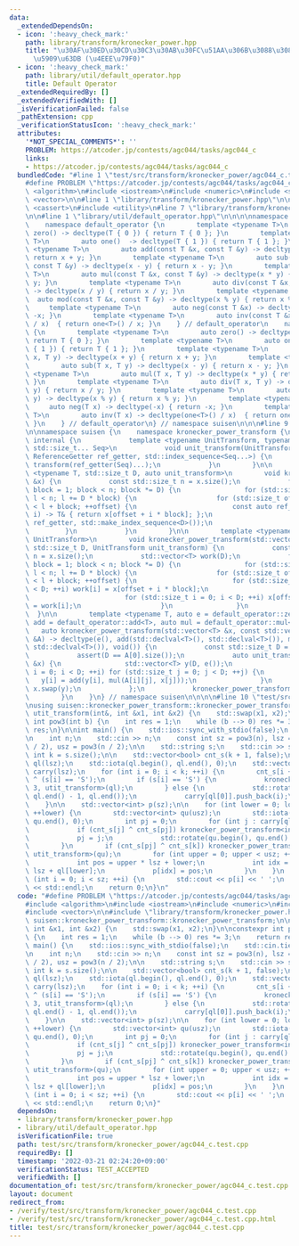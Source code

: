 ```yaml
---
data:
  _extendedDependsOn:
  - icon: ':heavy_check_mark:'
    path: library/transform/kronecker_power.hpp
    title: "\u30AF\u30ED\u30CD\u30C3\u30AB\u30FC\u51AA\u306B\u3088\u308B\u7DDA\u5F62\
      \u5909\u63DB (\u4EEE\u79F0)"
  - icon: ':heavy_check_mark:'
    path: library/util/default_operator.hpp
    title: Default Operator
  _extendedRequiredBy: []
  _extendedVerifiedWith: []
  _isVerificationFailed: false
  _pathExtension: cpp
  _verificationStatusIcon: ':heavy_check_mark:'
  attributes:
    '*NOT_SPECIAL_COMMENTS*': ''
    PROBLEM: https://atcoder.jp/contests/agc044/tasks/agc044_c
    links:
    - https://atcoder.jp/contests/agc044/tasks/agc044_c
  bundledCode: "#line 1 \"test/src/transform/kronecker_power/agc044_c.test.cpp\"\n\
    #define PROBLEM \"https://atcoder.jp/contests/agc044/tasks/agc044_c\"\n\n#include\
    \ <algorithm>\n#include <iostream>\n#include <numeric>\n#include <string>\n#include\
    \ <vector>\n\n#line 1 \"library/transform/kronecker_power.hpp\"\n\n\n\n#include\
    \ <cassert>\n#include <utility>\n#line 7 \"library/transform/kronecker_power.hpp\"\
    \n\n#line 1 \"library/util/default_operator.hpp\"\n\n\n\nnamespace suisen {\n\
    \    namespace default_operator {\n        template <typename T>\n        auto\
    \ zero() -> decltype(T { 0 }) { return T { 0 }; }\n        template <typename\
    \ T>\n        auto one()  -> decltype(T { 1 }) { return T { 1 }; }\n        template\
    \ <typename T>\n        auto add(const T &x, const T &y) -> decltype(x + y) {\
    \ return x + y; }\n        template <typename T>\n        auto sub(const T &x,\
    \ const T &y) -> decltype(x - y) { return x - y; }\n        template <typename\
    \ T>\n        auto mul(const T &x, const T &y) -> decltype(x * y) { return x *\
    \ y; }\n        template <typename T>\n        auto div(const T &x, const T &y)\
    \ -> decltype(x / y) { return x / y; }\n        template <typename T>\n      \
    \  auto mod(const T &x, const T &y) -> decltype(x % y) { return x % y; }\n   \
    \     template <typename T>\n        auto neg(const T &x) -> decltype(-x) { return\
    \ -x; }\n        template <typename T>\n        auto inv(const T &x) -> decltype(one<T>()\
    \ / x)  { return one<T>() / x; }\n    } // default_operator\n    namespace default_operator_noref\
    \ {\n        template <typename T>\n        auto zero() -> decltype(T { 0 }) {\
    \ return T { 0 }; }\n        template <typename T>\n        auto one()  -> decltype(T\
    \ { 1 }) { return T { 1 }; }\n        template <typename T>\n        auto add(T\
    \ x, T y) -> decltype(x + y) { return x + y; }\n        template <typename T>\n\
    \        auto sub(T x, T y) -> decltype(x - y) { return x - y; }\n        template\
    \ <typename T>\n        auto mul(T x, T y) -> decltype(x * y) { return x * y;\
    \ }\n        template <typename T>\n        auto div(T x, T y) -> decltype(x /\
    \ y) { return x / y; }\n        template <typename T>\n        auto mod(T x, T\
    \ y) -> decltype(x % y) { return x % y; }\n        template <typename T>\n   \
    \     auto neg(T x) -> decltype(-x) { return -x; }\n        template <typename\
    \ T>\n        auto inv(T x) -> decltype(one<T>() / x)  { return one<T>() / x;\
    \ }\n    } // default_operator\n} // namespace suisen\n\n\n#line 9 \"library/transform/kronecker_power.hpp\"\
    \n\nnamespace suisen {\n    namespace kronecker_power_transform {\n        namespace\
    \ internal {\n            template <typename UnitTransform, typename ReferenceGetter,\
    \ std::size_t... Seq>\n            void unit_transform(UnitTransform transform,\
    \ ReferenceGetter ref_getter, std::index_sequence<Seq...>) {\n               \
    \ transform(ref_getter(Seq)...);\n            }\n        }\n\n        template\
    \ <typename T, std::size_t D, auto unit_transform>\n        void kronecker_power_transform(std::vector<T>\
    \ &x) {\n            const std::size_t n = x.size();\n            for (std::size_t\
    \ block = 1; block < n; block *= D) {\n                for (std::size_t l = 0;\
    \ l < n; l += D * block) {\n                    for (std::size_t offset = l; offset\
    \ < l + block; ++offset) {\n                        const auto ref_getter = [&](std::size_t\
    \ i) -> T& { return x[offset + i * block]; };\n                        internal::unit_transform(unit_transform,\
    \ ref_getter, std::make_index_sequence<D>());\n                    }\n       \
    \         }\n            }\n        }\n\n        template <typename T, typename\
    \ UnitTransform>\n        void kronecker_power_transform(std::vector<T> &x, const\
    \ std::size_t D, UnitTransform unit_transform) {\n            const std::size_t\
    \ n = x.size();\n            std::vector<T> work(D);\n            for (std::size_t\
    \ block = 1; block < n; block *= D) {\n                for (std::size_t l = 0;\
    \ l < n; l += D * block) {\n                    for (std::size_t offset = l; offset\
    \ < l + block; ++offset) {\n                        for (std::size_t i = 0; i\
    \ < D; ++i) work[i] = x[offset + i * block];\n                        unit_transform(work);\n\
    \                        for (std::size_t i = 0; i < D; ++i) x[offset + i * block]\
    \ = work[i];\n                    }\n                }\n            }\n      \
    \  }\n\n        template <typename T, auto e = default_operator::zero<T>, auto\
    \ add = default_operator::add<T>, auto mul = default_operator::mul<T>>\n     \
    \   auto kronecker_power_transform(std::vector<T> &x, const std::vector<std::vector<T>>\
    \ &A) -> decltype(e(), add(std::declval<T>(), std::declval<T>()), mul(std::declval<T>(),\
    \ std::declval<T>()), void()) {\n            const std::size_t D = A.size();\n\
    \            assert(D == A[0].size());\n            auto unit_transform = [&](std::vector<T>\
    \ &x) {\n                std::vector<T> y(D, e());\n                for (std::size_t\
    \ i = 0; i < D; ++i) for (std::size_t j = 0; j < D; ++j) {\n                 \
    \   y[i] = add(y[i], mul(A[i][j], x[j]));\n                }\n               \
    \ x.swap(y);\n            };\n            kronecker_power_transform<T>(x, D, unit_transform);\n\
    \        }\n    }\n} // namespace suisen\n\n\n\n#line 10 \"test/src/transform/kronecker_power/agc044_c.test.cpp\"\
    \nusing suisen::kronecker_power_transform::kronecker_power_transform;\n\nvoid\
    \ utit_transform(int&, int &x1, int &x2) {\n    std::swap(x1, x2);\n}\n\nconstexpr\
    \ int pow3(int b) {\n    int res = 1;\n    while (b --> 0) res *= 3;\n    return\
    \ res;\n}\n\nint main() {\n    std::ios::sync_with_stdio(false);\n    std::cin.tie(nullptr);\n\
    \n    int n;\n    std::cin >> n;\n    const int sz = pow3(n), lsz = pow3(n - n\
    \ / 2), usz = pow3(n / 2);\n\n    std::string s;\n    std::cin >> s;\n    const\
    \ int k = s.size();\n\n    std::vector<bool> cnt_s(k + 1, false);\n    std::vector<int>\
    \ ql(lsz);\n    std::iota(ql.begin(), ql.end(), 0);\n    std::vector<std::vector<int>>\
    \ carry(lsz);\n    for (int i = 0; i < k; ++i) {\n        cnt_s[i + 1] = cnt_s[i]\
    \ ^ (s[i] == 'S');\n        if (s[i] == 'S') {\n            kronecker_power_transform<int,\
    \ 3, utit_transform>(ql);\n        } else {\n            std::rotate(ql.begin(),\
    \ ql.end() - 1, ql.end());\n            carry[ql[0]].push_back(i);\n        }\n\
    \    }\n\n    std::vector<int> p(sz);\n\n    for (int lower = 0; lower < lsz;\
    \ ++lower) {\n        std::vector<int> qu(usz);\n        std::iota(qu.begin(),\
    \ qu.end(), 0);\n        int pj = 0;\n        for (int j : carry[ql[lower]]) {\n\
    \            if (cnt_s[j] ^ cnt_s[pj]) kronecker_power_transform<int, 3, utit_transform>(qu);\n\
    \            pj = j;\n            std::rotate(qu.begin(), qu.end() - 1, qu.end());\n\
    \        }\n        if (cnt_s[pj] ^ cnt_s[k]) kronecker_power_transform<int, 3,\
    \ utit_transform>(qu);\n        for (int upper = 0; upper < usz; ++upper) {\n\
    \            int pos = upper * lsz + lower;\n            int idx = qu[upper] *\
    \ lsz + ql[lower];\n            p[idx] = pos;\n        }\n    }\n    \n    for\
    \ (int i = 0; i < sz; ++i) {\n        std::cout << p[i] << ' ';\n    }\n    std::cout\
    \ << std::endl;\n    return 0;\n}\n"
  code: "#define PROBLEM \"https://atcoder.jp/contests/agc044/tasks/agc044_c\"\n\n\
    #include <algorithm>\n#include <iostream>\n#include <numeric>\n#include <string>\n\
    #include <vector>\n\n#include \"library/transform/kronecker_power.hpp\"\nusing\
    \ suisen::kronecker_power_transform::kronecker_power_transform;\n\nvoid utit_transform(int&,\
    \ int &x1, int &x2) {\n    std::swap(x1, x2);\n}\n\nconstexpr int pow3(int b)\
    \ {\n    int res = 1;\n    while (b --> 0) res *= 3;\n    return res;\n}\n\nint\
    \ main() {\n    std::ios::sync_with_stdio(false);\n    std::cin.tie(nullptr);\n\
    \n    int n;\n    std::cin >> n;\n    const int sz = pow3(n), lsz = pow3(n - n\
    \ / 2), usz = pow3(n / 2);\n\n    std::string s;\n    std::cin >> s;\n    const\
    \ int k = s.size();\n\n    std::vector<bool> cnt_s(k + 1, false);\n    std::vector<int>\
    \ ql(lsz);\n    std::iota(ql.begin(), ql.end(), 0);\n    std::vector<std::vector<int>>\
    \ carry(lsz);\n    for (int i = 0; i < k; ++i) {\n        cnt_s[i + 1] = cnt_s[i]\
    \ ^ (s[i] == 'S');\n        if (s[i] == 'S') {\n            kronecker_power_transform<int,\
    \ 3, utit_transform>(ql);\n        } else {\n            std::rotate(ql.begin(),\
    \ ql.end() - 1, ql.end());\n            carry[ql[0]].push_back(i);\n        }\n\
    \    }\n\n    std::vector<int> p(sz);\n\n    for (int lower = 0; lower < lsz;\
    \ ++lower) {\n        std::vector<int> qu(usz);\n        std::iota(qu.begin(),\
    \ qu.end(), 0);\n        int pj = 0;\n        for (int j : carry[ql[lower]]) {\n\
    \            if (cnt_s[j] ^ cnt_s[pj]) kronecker_power_transform<int, 3, utit_transform>(qu);\n\
    \            pj = j;\n            std::rotate(qu.begin(), qu.end() - 1, qu.end());\n\
    \        }\n        if (cnt_s[pj] ^ cnt_s[k]) kronecker_power_transform<int, 3,\
    \ utit_transform>(qu);\n        for (int upper = 0; upper < usz; ++upper) {\n\
    \            int pos = upper * lsz + lower;\n            int idx = qu[upper] *\
    \ lsz + ql[lower];\n            p[idx] = pos;\n        }\n    }\n    \n    for\
    \ (int i = 0; i < sz; ++i) {\n        std::cout << p[i] << ' ';\n    }\n    std::cout\
    \ << std::endl;\n    return 0;\n}"
  dependsOn:
  - library/transform/kronecker_power.hpp
  - library/util/default_operator.hpp
  isVerificationFile: true
  path: test/src/transform/kronecker_power/agc044_c.test.cpp
  requiredBy: []
  timestamp: '2022-03-21 02:24:20+09:00'
  verificationStatus: TEST_ACCEPTED
  verifiedWith: []
documentation_of: test/src/transform/kronecker_power/agc044_c.test.cpp
layout: document
redirect_from:
- /verify/test/src/transform/kronecker_power/agc044_c.test.cpp
- /verify/test/src/transform/kronecker_power/agc044_c.test.cpp.html
title: test/src/transform/kronecker_power/agc044_c.test.cpp
---
```

